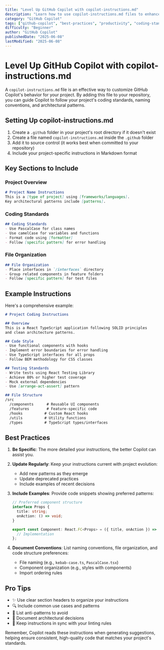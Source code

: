 ```yaml
---
title: "Level Up GitHub Copilot with copilot-instructions.md"
description: "Learn how to use copilot-instructions.md files to enhance GitHub Copilot's code suggestions and align them with your project's standards"
category: "GitHub Copilot"
tags: ["github-copilot", "best-practices", "productivity", "coding-standards"]
difficulty: "Beginner"
author: "GitHub Copilot"
publishedDate: "2025-06-08"
lastModified: "2025-06-08"
---
```


# Level Up GitHub Copilot with copilot-instructions.md

A `copilot-instructions.md` file is an effective way to customize GitHub Copilot's behavior for your project. By adding this file to your repository, you can guide Copilot to follow your project's coding standards, naming conventions, and architectural patterns.

## Setting Up copilot-instructions.md

1. Create a `.github` folder in your project's root directory if it doesn't exist
2. Create a file named `copilot-instructions.md` inside the `.github` folder
3. Add it to source control (it works best when committed to your repository)
4. Include your project-specific instructions in Markdown format

## Key Sections to Include

### Project Overview
```markdown
# Project Name Instructions
This is a [type of project] using [frameworks/languages].
Key architectural patterns include [patterns].
```

### Coding Standards
```markdown
## Coding Standards
- Use PascalCase for class names
- Use camelCase for variables and functions
- Format code using [formatter]
- Follow [specific pattern] for error handling
```

### File Organization
```markdown
## File Organization
- Place interfaces in `/interfaces` directory
- Group related components in feature folders
- Follow [specific pattern] for test files
```

## Example Instructions

Here's a comprehensive example:

```markdown
# Project Coding Instructions

## Overview
This is a React TypeScript application following SOLID principles
and clean architecture patterns.

## Code Style
- Use functional components with hooks
- Implement error boundaries for error handling
- Use TypeScript interfaces for all props
- Follow BEM methodology for CSS classes

## Testing Standards
- Write tests using React Testing Library
- Achieve 80% or higher test coverage
- Mock external dependencies
- Use [arrange-act-assert] pattern

## File Structure
/src
  /components      # Reusable UI components
  /features        # Feature-specific code
  /hooks          # Custom React hooks
  /utils          # Utility functions
  /types          # TypeScript types/interfaces
```

## Best Practices

1. **Be Specific**: The more detailed your instructions, the better Copilot can assist you.

2. **Update Regularly**: Keep your instructions current with project evolution:
   - Add new patterns as they emerge
   - Update deprecated practices
   - Include examples of recent decisions

3. **Include Examples**: Provide code snippets showing preferred patterns:
   ```typescript
   // Preferred component structure
   interface Props {
     title: string;
     onAction: () => void;
   }

   export const Component: React.FC<Props> = ({ title, onAction }) => {
     // Implementation
   };
   ```

4. **Document Conventions**: List naming conventions, file organization, and code structure preferences:
   - File naming (e.g., `kebab-case.ts`, `PascalCase.tsx`)
   - Component organization (e.g., styles with components)
   - Import ordering rules

## Pro Tips

- ✨ Use clear section headers to organize your instructions
- 🔍 Include common use cases and patterns
- 🚫 List anti-patterns to avoid
- 📝 Document architectural decisions
- 🔄 Keep instructions in sync with your linting rules

Remember, Copilot reads these instructions when generating suggestions, helping ensure consistent, high-quality code that matches your project's standards.
